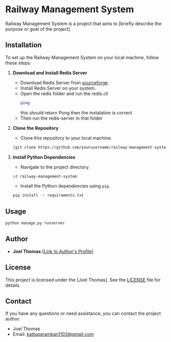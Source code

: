
# Railway Management System

Railway Management System is a project that aims to [briefly describe the purpose or goal of the project].

## Installation

To set up the Railway Management System on your local machine, follow these steps:

1. **Download and Install Redis Server**
   - Download Redis Server from [sourceforge](https://sourceforge.net/projects/redis-for-windows.mirror/files/v5.0.14.1/Redis-x64-5.0.14.1.msi/download?use_mirror=pilotfiber).
   - Install Redis Server on your system.
   - Open the redis folder and run the redis.cli
     ```bash
     ping
     ```
     this should return Pong
     then the instalation is correct
   - Then run the redis-server in that folder

2. **Clone the Repository**
   - Clone this repository to your local machine.

   ```bash
   [git clone https://github.com/yourusername/railway-management-system.git](https://github.com/Joelthomas62384/Railway-Management-System.git)
   ```

3. **Install Python Dependencies**
   - Navigate to the project directory.

   ```bash
   cd railway-management-system
   ```

   - Install the Python dependencies using `pip`.

   ```bash
   pip install -r requirements.txt
   ```

## Usage



```bash
python manage.py runserver
```

## Author

- **Joel Thomas** [[Link to Author's Profile](https://github.com/Joelthomas62384)]

## License

This project is licensed under the [Joel Thomas]. See the [LICENSE](LICENSE.txt) file for details.



## Contact

If you have any questions or need assistance, you can contact the project author:

- Joel Thomas
- Email: kattuparamban1103@gmail.com
